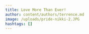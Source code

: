 ```yaml
---
title: Love More Than Ever!
author: content/authors/terrence.md
image: /uploads/pride-nikki-2.JPG
hashtags: []
---
```


